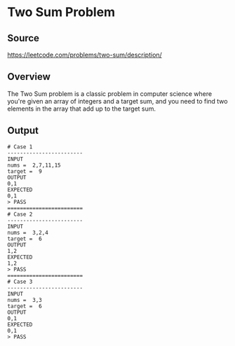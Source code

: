 # Two Sum Problem

## Source
https://leetcode.com/problems/two-sum/description/

## Overview
The Two Sum problem is a classic problem in computer science where you're given an array of integers and a target sum, and you need to find two elements in the array that add up to the target sum.

## Output
```
# Case 1 
------------------------ 
INPUT 
nums =  2,7,11,15 
target =  9 
OUTPUT 
0,1 
EXPECTED 
0,1 
> PASS 
======================== 
# Case 2 
------------------------ 
INPUT 
nums =  3,2,4 
target =  6 
OUTPUT 
1,2 
EXPECTED 
1,2 
> PASS 
======================== 
# Case 3 
------------------------ 
INPUT 
nums =  3,3 
target =  6 
OUTPUT 
0,1 
EXPECTED 
0,1 
> PASS 
```